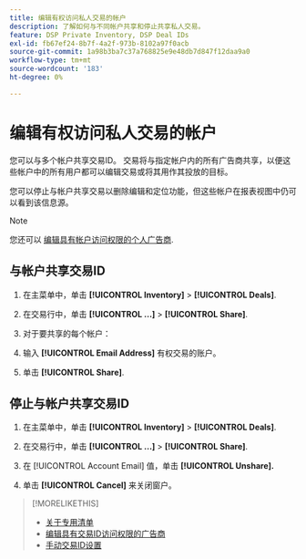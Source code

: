 ```yaml
---
title: 编辑有权访问私人交易的帐户
description: 了解如何与不同帐户共享和停止共享私人交易。
feature: DSP Private Inventory, DSP Deal IDs
exl-id: fb67ef24-8b7f-4a2f-973b-8102a97f0acb
source-git-commit: 1a98b3ba7c37a768825e9e48db7d847f12daa9a0
workflow-type: tm+mt
source-wordcount: '183'
ht-degree: 0%

---
```


# 编辑有权访问私人交易的帐户

您可以与多个帐户共享交易ID。 交易将与指定帐户内的所有广告商共享，以便这些帐户中的所有用户都可以编辑交易或将其用作其投放的目标。

您可以停止与帐户共享交易以删除编辑和定位功能，但这些帐户在报表视图中仍可以看到该信息源。

>[!NOTE]
>
> 您还可以 [编辑具有帐户访问权限的个人广告商](deal-id-edit-advertisers.md).

## 与帐户共享交易ID

1. 在主菜单中，单击 **[!UICONTROL Inventory]** > **[!UICONTROL Deals]**.

1. 在交易行中，单击 **[!UICONTROL ...]** > **[!UICONTROL Share]**.

1. 对于要共享的每个帐户：

1. 输入 **[!UICONTROL Email Address]** 有权交易的账户。

1. 单击 **[!UICONTROL Share]**.

## 停止与帐户共享交易ID

1. 在主菜单中，单击 **[!UICONTROL Inventory]** > **[!UICONTROL Deals]**.

1. 在交易行中，单击 **[!UICONTROL ...]** > **[!UICONTROL Share]**.

1. 在 [!UICONTROL Account Email] 值，单击 **[!UICONTROL Unshare].**

1. 单击 **[!UICONTROL Cancel]** 来关闭窗户。

>[!MORELIKETHIS]
>
>* [关于专用清单](private-inventory-about.md)
>* [编辑具有交易ID访问权限的广告商](/help/dsp/inventory/deal-id-edit-advertisers.md)
>* [手动交易ID设置](deal-id-settings.md)

